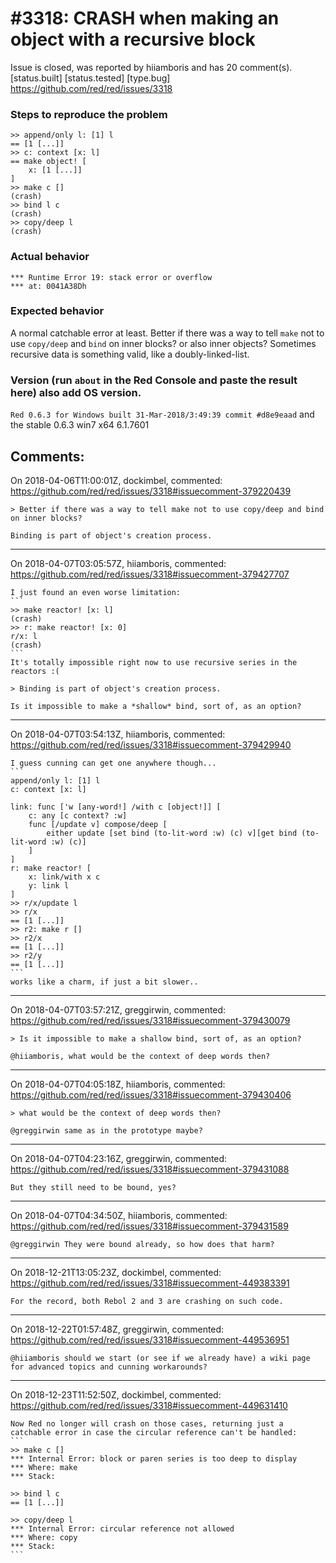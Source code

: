 
#3318: CRASH when making an object with a recursive block
================================================================================
Issue is closed, was reported by hiiamboris and has 20 comment(s).
[status.built] [status.tested] [type.bug]
<https://github.com/red/red/issues/3318>

### Steps to reproduce the problem
```
>> append/only l: [1] l
== [1 [...]]
>> c: context [x: l]
== make object! [
    x: [1 [...]]
]
>> make c []
(crash)
>> bind l c
(crash)
>> copy/deep l
(crash)
```
### Actual behavior
```
*** Runtime Error 19: stack error or overflow
*** at: 0041A38Dh
```
### Expected behavior
A normal catchable error at least.
Better if there was a way to tell `make` not to use `copy/deep` and `bind` on inner blocks? or also inner objects? Sometimes recursive data is something valid, like a doubly-linked-list.

### Version (run `about` in the Red Console and paste the result here) also add OS version.
`Red 0.6.3 for Windows built 31-Mar-2018/3:49:39 commit #d8e9eaad`
and the stable 0.6.3
win7 x64 6.1.7601


Comments:
--------------------------------------------------------------------------------

On 2018-04-06T11:00:01Z, dockimbel, commented:
<https://github.com/red/red/issues/3318#issuecomment-379220439>

    > Better if there was a way to tell make not to use copy/deep and bind on inner blocks?
    
    Binding is part of object's creation process.

--------------------------------------------------------------------------------

On 2018-04-07T03:05:57Z, hiiamboris, commented:
<https://github.com/red/red/issues/3318#issuecomment-379427707>

    I just found an even worse limitation:
    ```
    >> make reactor! [x: l]
    (crash)
    >> r: make reactor! [x: 0]
    r/x: l
    (crash)
    ```
    It's totally impossible right now to use recursive series in the reactors :(
    
    > Binding is part of object's creation process.
    
    Is it impossible to make a *shallow* bind, sort of, as an option?

--------------------------------------------------------------------------------

On 2018-04-07T03:54:13Z, hiiamboris, commented:
<https://github.com/red/red/issues/3318#issuecomment-379429940>

    I guess cunning can get one anywhere though...
    ```
    append/only l: [1] l
    c: context [x: l]
    
    link: func ['w [any-word!] /with c [object!]] [
    	c: any [c context? :w]
    	func [/update v] compose/deep [
    		either update [set bind (to-lit-word :w) (c) v][get bind (to-lit-word :w) (c)]
    	]
    ]
    r: make reactor! [
    	x: link/with x c
    	y: link l
    ]
    >> r/x/update l
    >> r/x
    == [1 [...]]
    >> r2: make r []
    >> r2/x
    == [1 [...]]
    >> r2/y
    == [1 [...]]
    ```
    works like a charm, if just a bit slower..

--------------------------------------------------------------------------------

On 2018-04-07T03:57:21Z, greggirwin, commented:
<https://github.com/red/red/issues/3318#issuecomment-379430079>

    > Is it impossible to make a shallow bind, sort of, as an option?
    
    @hiiamboris, what would be the context of deep words then?

--------------------------------------------------------------------------------

On 2018-04-07T04:05:18Z, hiiamboris, commented:
<https://github.com/red/red/issues/3318#issuecomment-379430406>

    > what would be the context of deep words then?
    
    @greggirwin same as in the prototype maybe?

--------------------------------------------------------------------------------

On 2018-04-07T04:23:16Z, greggirwin, commented:
<https://github.com/red/red/issues/3318#issuecomment-379431088>

    But they still need to be bound, yes?

--------------------------------------------------------------------------------

On 2018-04-07T04:34:50Z, hiiamboris, commented:
<https://github.com/red/red/issues/3318#issuecomment-379431589>

    @greggirwin They were bound already, so how does that harm?

--------------------------------------------------------------------------------

On 2018-12-21T13:05:23Z, dockimbel, commented:
<https://github.com/red/red/issues/3318#issuecomment-449383391>

    For the record, both Rebol 2 and 3 are crashing on such code.

--------------------------------------------------------------------------------

On 2018-12-22T01:57:48Z, greggirwin, commented:
<https://github.com/red/red/issues/3318#issuecomment-449536951>

    @hiiamboris should we start (or see if we already have) a wiki page for advanced topics and cunning workarounds? 

--------------------------------------------------------------------------------

On 2018-12-23T11:52:50Z, dockimbel, commented:
<https://github.com/red/red/issues/3318#issuecomment-449631410>

    Now Red no longer will crash on those cases, returning just a catchable error in case the circular reference can't be handled:
    ```
    >> make c []
    *** Internal Error: block or paren series is too deep to display
    *** Where: make
    *** Stack:  
    
    >> bind l c
    == [1 [...]]
    
    >> copy/deep l
    *** Internal Error: circular reference not allowed
    *** Where: copy
    *** Stack:  
    ```

